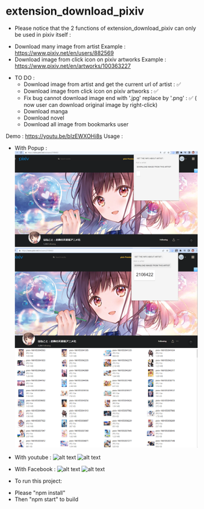 # extension_download_pixiv

- Please notice that the 2 functions of extension_download_pixiv can only be used in pixiv itself :

* Download many image from artist
  Example : https://www.pixiv.net/en/users/882569
* Download image from click icon on pixiv artworks
  Example : https://www.pixiv.net/en/artworks/100363227

- TO DO :
  - Download image from artist and get the current url of artist : ✅
  - Download image from click icon on pixiv artworks : ✅
  - Fix bug cannot download image end with '.jpg' replace by '.png' : ✅ ( now user can download original image by right-click)
  - Download manga
  - Download novel
  - Download all image from bookmarks user

Demo :
https://youtu.be/bIzEWXOHi8s
Usage :

- With Popup :
  ![alt text](https://github.com/ShiaHp/extension_download_image_pixiv/blob/main/src/img/sc1.png)
  ![alt text](https://github.com/ShiaHp/extension_download_image_pixiv/blob/main/src/img/sc2.png)
  ![alt text](https://github.com/ShiaHp/extension_download_image_pixiv/blob/main/src/img/sc3.png)
- With youtube :
  ![alt text](https://github.com/ShiaHp/extension_download_pixiv/blob/main/img/1.png)
  ![alt text](https://github.com/ShiaHp/extension_download_pixiv/blob/main/img/2.png)

- With Facebook :
  ![alt text](https://github.com/ShiaHp/extension_download_pixiv/blob/main/img/4.png)
  ![alt text](https://github.com/ShiaHp/extension_download_pixiv/blob/main/img/5.png)

* To run this project:

- Please "npm install"
- Then "npm start" to build
